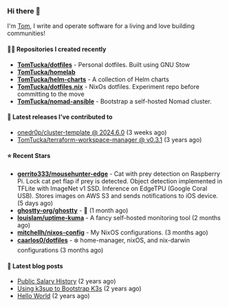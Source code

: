 ### Hi there 👋

I'm [Tom](https://tomwithers.dev), I write and operate software for a living and love building communities! 

#### 👨‍💻 Repositories I created recently
- **[TomTucka/dotfiles](https://github.com/TomTucka/dotfiles)** - Personal dotfiles. Built using  GNU Stow
- **[TomTucka/homelab](https://github.com/TomTucka/homelab)**
- **[TomTucka/helm-charts](https://github.com/TomTucka/helm-charts)** - A collection of Helm charts
- **[TomTucka/dotfiles.nix](https://github.com/TomTucka/dotfiles.nix)** - NixOs dotfiles. Experiment repo before committing to the move
- **[TomTucka/nomad-ansible](https://github.com/TomTucka/nomad-ansible)** - Bootstrap a self-hosted Nomad cluster.

#### 🚀 Latest releases I've contributed to


- [onedr0p/cluster-template @ 2024.6.0](https://github.com/onedr0p/cluster-template/releases/tag/2024.6.0) (3 weeks ago)
- [TomTucka/terraform-workspace-manager @ v0.3.1](https://github.com/TomTucka/terraform-workspace-manager/releases/tag/v0.3.1) (3 years ago)

#### ⭐ Recent Stars


- **[gerrito333/mousehunter-edge](https://github.com/gerrito333/mousehunter-edge)** - Cat with prey detection on Raspberry Pi. Lock cat pet flap if prey is detected. Object detection implemented in TFLite with ImageNet v1 SSD. Inference on EdgeTPU (Google Coral USB). Stores images on AWS S3 and sends notifications to iOS device. (5 days ago)
- **[ghostty-org/ghostty](https://github.com/ghostty-org/ghostty)** - 👻 (1 month ago)
- **[louislam/uptime-kuma](https://github.com/louislam/uptime-kuma)** - A fancy self-hosted monitoring tool (2 months ago)
- **[mitchellh/nixos-config](https://github.com/mitchellh/nixos-config)** - My NixOS configurations. (3 months ago)
- **[caarlos0/dotfiles](https://github.com/caarlos0/dotfiles)** - ❄️ home-manager, nixOS, and nix-darwin configurations (3 months ago)

#### 📄 Latest blog posts
- [Public Salary History](https://tomwithers.dev/posts/public-salary-history/) (2 years ago)
- [Using k3sup to Bootstrap K3s](https://tomwithers.dev/posts/k3s-bootstrap/) (2 years ago)
- [Hello World](https://tomwithers.dev/posts/hello-world/) (2 years ago)
